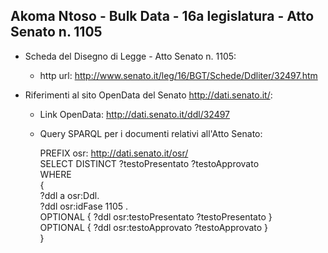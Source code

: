 ## Akoma Ntoso - Bulk Data - 16a legislatura - Atto Senato n. 1105 ##

* Scheda del Disegno di Legge - Atto Senato n. 1105:
	* http url: http://www.senato.it/leg/16/BGT/Schede/Ddliter/32497.htm

* Riferimenti al sito OpenData del Senato http://dati.senato.it/:
	* Link OpenData: http://dati.senato.it/ddl/32497
	* Query SPARQL per i documenti relativi all'Atto Senato:

        PREFIX osr: <http://dati.senato.it/osr/>  
		SELECT DISTINCT ?testoPresentato ?testoApprovato  
		WHERE  
		{  
		    ?ddl a osr:Ddl.  
		    ?ddl osr:idFase 1105 .  
		    OPTIONAL { ?ddl osr:testoPresentato ?testoPresentato }  
		    OPTIONAL { ?ddl osr:testoApprovato ?testoApprovato }  
		}
		